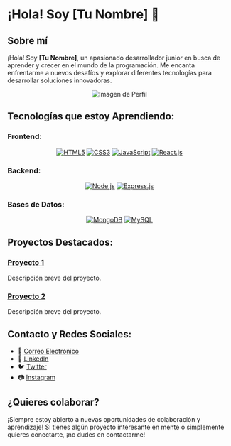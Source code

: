 # ¡Hola! Soy [Tu Nombre] 👋

## Sobre mí
¡Hola! Soy **[Tu Nombre]**, un apasionado desarrollador junior en busca de aprender y crecer en el mundo de la programación. Me encanta enfrentarme a nuevos desafíos y explorar diferentes tecnologías para desarrollar soluciones innovadoras.

<p align="center">
  <img src="https://via.placeholder.com/150" alt="Imagen de Perfil">
</p>

## Tecnologías que estoy Aprendiendo:

### Frontend:
<p align="center">
  <a href="https://developer.mozilla.org/en-US/docs/Web/HTML"><img src="https://via.placeholder.com/50" alt="HTML5"></a>
  <a href="https://developer.mozilla.org/en-US/docs/Web/CSS"><img src="https://via.placeholder.com/50" alt="CSS3"></a>
  <a href="https://developer.mozilla.org/en-US/docs/Web/JavaScript"><img src="https://via.placeholder.com/50" alt="JavaScript"></a>
  <a href="https://reactjs.org/"><img src="https://via.placeholder.com/50" alt="React.js"></a>
</p>

### Backend:
<p align="center">
  <a href="https://nodejs.org/"><img src="https://via.placeholder.com/50" alt="Node.js"></a>
  <a href="https://expressjs.com/"><img src="https://via.placeholder.com/50" alt="Express.js"></a>
</p>

### Bases de Datos:
<p align="center">
  <a href="https://www.mongodb.com/"><img src="https://via.placeholder.com/50" alt="MongoDB"></a>
  <a href="https://www.mysql.com/"><img src="https://via.placeholder.com/50" alt="MySQL"></a>
</p>

## Proyectos Destacados:

### [Proyecto 1](https://proyecto1.com)
Descripción breve del proyecto.

### [Proyecto 2](https://proyecto2.com)
Descripción breve del proyecto.

## Contacto y Redes Sociales:

- 📧 [Correo Electrónico](mailto:tuemail@gmail.com)
- 🔗 [LinkedIn](https://linkedin.com/in/TuNombre)
- 🐦 [Twitter](https://twitter.com/TuNombre)
- 📷 [Instagram](https://instagram.com/TuNombre)

## ¿Quieres colaborar?
¡Siempre estoy abierto a nuevas oportunidades de colaboración y aprendizaje! Si tienes algún proyecto interesante en mente o simplemente quieres conectarte, ¡no dudes en contactarme!
